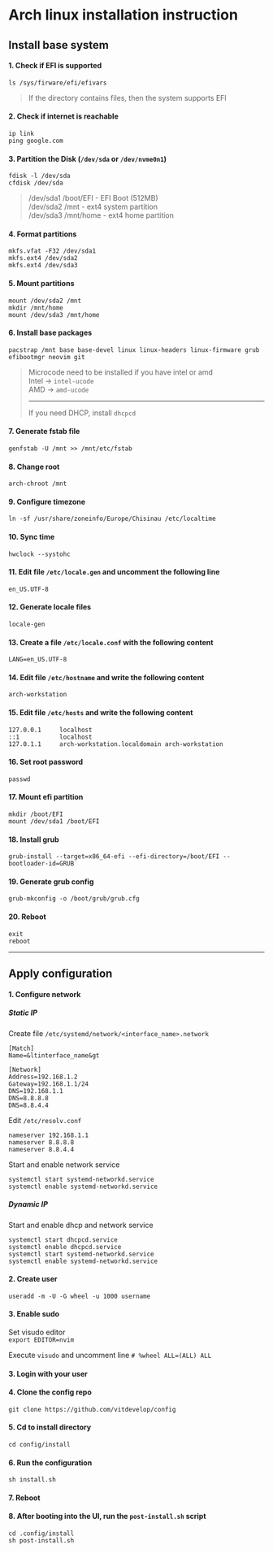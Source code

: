# Arch linux installation instruction

## Install base system

#### 1. Check if EFI is supported
`ls /sys/firware/efi/efivars`
> If the directory contains files, then the system supports EFI

#### 2. Check if internet is reachable
`ip link`  
`ping google.com`

#### 3. Partition the Disk (`/dev/sda` or `/dev/nvme0n1`)
`fdisk -l /dev/sda`  
`cfdisk /dev/sda`
> /dev/sda1 /boot/EFI - EFI Boot (512MB)  
> /dev/sda2 /mnt - ext4 system partition  
> /dev/sda3 /mnt/home - ext4 home partition

#### 4. Format partitions
`mkfs.vfat -F32 /dev/sda1`  
`mkfs.ext4 /dev/sda2`  
`mkfs.ext4 /dev/sda3`

#### 5. Mount partitions
`mount /dev/sda2 /mnt`  
`mkdir /mnt/home`  
`mount /dev/sda3 /mnt/home`

#### 6. Install base packages
`pacstrap /mnt base base-devel linux linux-headers linux-firmware grub efibootmgr neovim git`

> Microcode need to be installed if you have intel or amd  
> Intel -> `intel-ucode`  
> AMD -> `amd-ucode`  
> 
> ---  
> If you need DHCP, install `dhcpcd`

#### 7. Generate fstab file
`genfstab -U /mnt >> /mnt/etc/fstab`

#### 8. Change root
`arch-chroot /mnt`

#### 9. Configure timezone
`ln -sf /usr/share/zoneinfo/Europe/Chisinau /etc/localtime`

#### 10. Sync time
`hwclock --systohc`

#### 11. Edit file `/etc/locale.gen` and uncomment the following line
`en_US.UTF-8`

#### 12. Generate locale files
`locale-gen`

#### 13. Create a file `/etc/locale.conf` with the following content
`LANG=en_US.UTF-8`

#### 14. Edit file `/etc/hostname` and write the following content
`arch-workstation`

#### 15. Edit file `/etc/hosts` and write the following content
```
127.0.0.1     localhost  
::1           localhost  
127.0.1.1     arch-workstation.localdomain arch-workstation
```

#### 16. Set root password
`passwd`

#### 17. Mount efi partition
`mkdir /boot/EFI`  
`mount /dev/sda1 /boot/EFI`

#### 18. Install grub
`grub-install --target=x86_64-efi --efi-directory=/boot/EFI --bootloader-id=GRUB`

#### 19. Generate grub config
`grub-mkconfig -o /boot/grub/grub.cfg`

#### 20. Reboot
`exit`  
`reboot`

---

## Apply configuration
#### 1. Configure network
##### Static IP
Create file `/etc/systemd/network/<interface_name>.network`  
```
[Match]
Name=&ltinterface_name&gt

[Network]
Address=192.168.1.2
Gateway=192.168.1.1/24
DNS=192.168.1.1
DNS=8.8.8.8
DNS=8.8.4.4
```

Edit `/etc/resolv.conf`  
```
nameserver 192.168.1.1
nameserver 8.8.8.8
nameserver 8.8.4.4
```  
Start and enable network service  
```
systemctl start systemd-networkd.service
systemctl enable systemd-networkd.service
```
##### Dynamic IP
Start and enable dhcp and network service  
```
systemctl start dhcpcd.service
systemctl enable dhcpcd.service
systemctl start systemd-networkd.service
systemctl enable systemd-networkd.service
```

#### 2. Create user
`useradd -m -U -G wheel -u 1000 username`

#### 3. Enable sudo
Set visudo editor  
`export EDITOR=nvim`  

Execute `visudo` and uncomment line `# %wheel ALL=(ALL) ALL`

#### 3. Login with your user

#### 4. Clone the config repo
`git clone https://github.com/vitdevelop/config`

#### 5. Cd to install directory
`cd config/install`

#### 6. Run the configuration
`sh install.sh`

#### 7. Reboot

#### 8. After booting into the UI, run the `post-install.sh` script
`cd .config/install`  
`sh post-install.sh`
